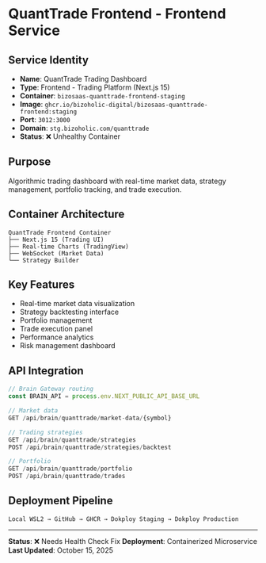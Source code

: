 # QuantTrade Frontend - Frontend Service

## Service Identity
- **Name**: QuantTrade Trading Dashboard
- **Type**: Frontend - Trading Platform (Next.js 15)
- **Container**: `bizosaas-quanttrade-frontend-staging`
- **Image**: `ghcr.io/bizoholic-digital/bizosaas-quanttrade-frontend:staging`
- **Port**: `3012:3000`
- **Domain**: `stg.bizoholic.com/quanttrade`
- **Status**: ❌ Unhealthy Container

## Purpose
Algorithmic trading dashboard with real-time market data, strategy management, portfolio tracking, and trade execution.

## Container Architecture
```
QuantTrade Frontend Container
├── Next.js 15 (Trading UI)
├── Real-time Charts (TradingView)
├── WebSocket (Market Data)
└── Strategy Builder
```

## Key Features
- Real-time market data visualization
- Strategy backtesting interface
- Portfolio management
- Trade execution panel
- Performance analytics
- Risk management dashboard

## API Integration
```typescript
// Brain Gateway routing
const BRAIN_API = process.env.NEXT_PUBLIC_API_BASE_URL

// Market data
GET /api/brain/quanttrade/market-data/{symbol}

// Trading strategies
GET /api/brain/quanttrade/strategies
POST /api/brain/quanttrade/strategies/backtest

// Portfolio
GET /api/brain/quanttrade/portfolio
POST /api/brain/quanttrade/trades
```

## Deployment Pipeline
```
Local WSL2 → GitHub → GHCR → Dokploy Staging → Dokploy Production
```

---
**Status**: ❌ Needs Health Check Fix
**Deployment**: Containerized Microservice
**Last Updated**: October 15, 2025
